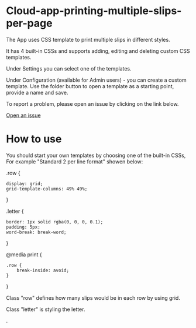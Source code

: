 # Cloud-app-printing-multiple-slips-per-page

<p>The App uses CSS template to print multiple slips in different styles.</p>
<p>It has 4 built-in CSSs and supports adding, editing and deleting custom CSS templates.</p>
<p>Under Settings you can select one of the templates.</p>
<p>Under Configuration (available for Admin users) - you can create a custom template. Use the folder button to open a template as a starting point, provide a name and save.</p>
<p>To report a problem, please open an issue by clicking on the link below.</p>
<p><a translate href="https://github.com/ExLibrisGroup/Cloud-app-printing-multiple-slips-per-page/issues" target="_blank">Open an issue</a></p>

# How to use

You should start your own templates by choosing one of the built-in CSSs, For example "Standard 2 per line format" showen below:

.row {

	display: grid;
	grid-template-columns: 49% 49%;
}

.letter {
	
	border: 1px solid rgba(0, 0, 0, 0.1);
	padding: 5px;
	word-break: break-word;
	
}

@media print {

	.row {
		break-inside: avoid;
	}
}
<p>Class "row" defines how many slips would be in each row by using grid.</p>
<p>Class "letter" is styling the letter.</p>



 
.
